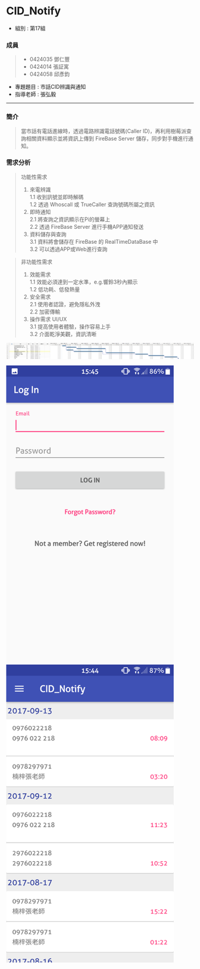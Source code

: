 # CID_Notify 
* 組別 : 第17組
### 成員 
>* 0424035 鄧仁豐
>* 0424014 張証寓
>* 0424058 邱彥鈞
* 專題題目 : 市話CID辨識與通知
* 指導老師 : 張弘毅
---------
### 簡介
>當市話有電話進線時，透過電路辨識電話號碼(Caller ID)，再利用樹莓派查詢相關資料顯示並將資訊上傳到 FireBase Server 儲存，同步對手機進行通知。 
### 需求分析
> 功能性需求
>1. 來電辨識
<br>1.1 收到訊號並即時解碼
<br>1.2 透過 Whoscall 或 TrueCaller 查詢號碼所屬之資訊
>2. 即時通知
<br>2.1 將查詢之資訊顯示在Pi的螢幕上
<br>2.2 透過 FireBase Server 進行手機APP通知發送
>3. 資料儲存與查詢
<br>3.1 資料將會儲存在 FireBase 的 RealTimeDataBase 中
<br>3.2 可以透過APP或Web進行查詢

> 非功能性需求
>1. 效能需求
<br>1.1 效能必須達到一定水準，e.g.響鈴3秒內顯示
<br>1.2 低功耗、低發熱量
>2. 安全需求
<br> 2.1 使用者認證，避免隱私外洩
<br> 2.2 加密傳輸
>3. 操作需求 UI/UX
<br>3.1 提高使用者體驗，操作容易上手
<br>3.2 介面乾淨美觀，資訊清晰

![Click me](CID.png)  

<img src="Screenshot_20170919-154535.png" height="800" width="450">
<img src="Screenshot_20170919-154453.png" height="800" width="450">
